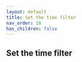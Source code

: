 ```yaml
---
layout: default
title: Set the time filter
nav_order: 10
has_children: false
---
```


## Set the time filter


